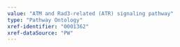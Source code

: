 ```yaml
---
value: "ATM and Rad3-related (ATR) signaling pathway"
type: "Pathway Ontology"
xref-identifier: "0001362"
xref-dataSource: "PW"
---
```

